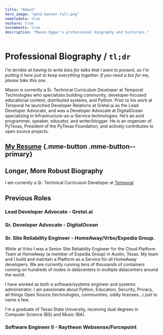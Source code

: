 ```yaml
---
title: "About"
hero_image: "gen2-banner-full.png"
nometadata: true
noshare: true
nocomments: true
description: "Mason Egger's professional biography and histories."
---
```


# Professional Biography / `tl;dr`
_I'm terrible at having to write bios for talks that I want to present, so I'm
putting it here just to keep everything together. If you need a bio for me, 
please take this one_.

Mason is currently a Sr. Technical Curriculum Developer at Temporal Technologies who 
specializes building community, developer-focused educational content, distributed 
systems, and Python. Prior to his work at Temporal he launched Developer Relations at 
Gretel.ai as the Lead Developer Advocate, and was a Developer Advocate at DigitalOcean 
specializing in Infrastructure-as-a-Service technologies. He’s an avid programmer, 
speaker, educator, and writer/blogger. He is an organizer of PyTexas, President of the 
PyTexas Foundation, and actively contributes to open source projects.

## [My Resume](../static/docs/MasonEgger-resume.pdf) {.mme-button .mme-button--primary}

## Longer, More Robust Biography
I am currently a Sr. Technical Curriculum Developer at [Temporal](https://temporal.io/)

## Previous Roles

### Lead Developer Advocate - Gretel.ai

### Sr. Developer Advocate - DigitalOcean

### Sr. Site Reliability Engineer - HomeAway/Vrbo/Expedia Group.
While at Vrbo I was a Senior Site Reliability Engineer for the Cloud Platform Team
at HomeAway (a member of Expedia Group) in Austin, Texas. My team and I build
and maintain a Platform as a Service for all HomeAway developers.
We are currently running tens of thousands of containers running on hundreds of
nodes in datacenters in multiple datacenters around the world. 

I have worked as both a software/systems engineer and systems administrator.
I am passionate about Python, Education, Security, Privacy, all things Open
Source (technologies, communities, oddly licenses...) just to name a few.

I'm a graduate of Texas State University, receiving dual degrees in Computer
Science (BS) and Music (BA).

### Software Engineer II - Raytheon Websense/Forcepoint
